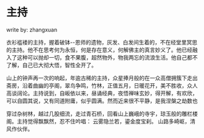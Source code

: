 # 主持   
write by: zhangxuan  

衣衫褴褛的主持，握着破钵--恩师的遗物，灰发、白发间生着的，不在经堂里冥思的主持。他不在思考何为永恒，何是存在意义，何解佛主的真言妙义了。他已经融入了这种可以抛却一切，食不果腹，超然物外，物我两忘的流浪生活。他自己都不了解，自己已大彻大悟，智性全开了。  

山上的钟声再一次的响起，年逾古稀的主持，众星捧月般的在一众高僧拥簇下走出斋房，沿着曲幽的亭阁，翠鸟争鸣，竹林，正值五月，日暖花开，美不胜收，众人高谈阔论。主持说到，自皈依以来，昼诵经典，夜悟禅味玄妙，得开解，有欢欣，可以自圆其说，又有同道附庸，似乎圆满。然而近来很不平静，是我涅槃之劫数也

穿过杂树林，越过几股细流，走过青石桥，回看山上巍峨的寺宇，琼玉般的雕栏楼阁。主持觉得飘飘然，忍不住吟唱：
云雾隐兰若，鎏金度宝刹。
山路多崎岖，清风作伙伴。

